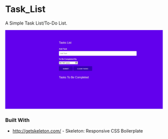 # Task_List
A Simple Task List/To-Do List. 

<img src ="/task_list_preview.jpg">

### Built With
 - http://getskeleton.com/ - Skeleton: Responsive CSS Boilerplate
